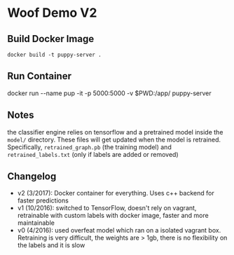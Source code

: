 # Woof Demo V2


## Build Docker Image
`docker build -t puppy-server .`

## Run Container
docker run --name pup -it -p 5000:5000 -v $PWD:/app/ puppy-server

## Notes
the classifier engine relies on tensorflow and a pretrained model inside the `model/` directory. These files will get updated when the model is retrained. Specifically, `retrained_graph.pb` (the training model) and `retrained_labels.txt` (only if labels are added or removed)


## Changelog
* v2 (3/2017): Docker container for everything. Uses c++ backend for faster predictions
* v1 (10/2016): switched to TensorFlow, doesn't rely on vagrant, retrainable with custom labels with docker image, faster and more maintainable
* v0 (4/2016): used overfeat model which ran on a isolated vagrant box. Retraining is very difficult, the weights are > 1gb, there is no flexibility on the labels and it is slow
